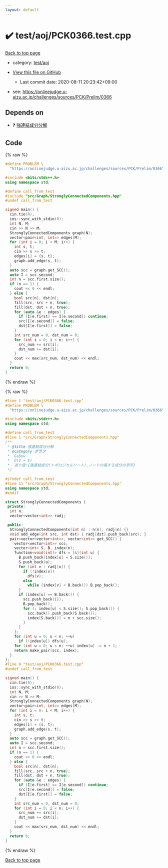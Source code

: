 ```yaml
---
layout: default
---
```


<!-- mathjax config similar to math.stackexchange -->
<script type="text/javascript" async
  src="https://cdnjs.cloudflare.com/ajax/libs/mathjax/2.7.5/MathJax.js?config=TeX-MML-AM_CHTML">
</script>
<script type="text/x-mathjax-config">
  MathJax.Hub.Config({
    TeX: { equationNumbers: { autoNumber: "AMS" }},
    tex2jax: {
      inlineMath: [ ['$','$'] ],
      processEscapes: true
    },
    "HTML-CSS": { matchFontHeight: false },
    displayAlign: "left",
    displayIndent: "2em"
  });
</script>

<script type="text/javascript" src="https://cdnjs.cloudflare.com/ajax/libs/jquery/3.4.1/jquery.min.js"></script>
<script src="https://cdn.jsdelivr.net/npm/jquery-balloon-js@1.1.2/jquery.balloon.min.js" integrity="sha256-ZEYs9VrgAeNuPvs15E39OsyOJaIkXEEt10fzxJ20+2I=" crossorigin="anonymous"></script>
<script type="text/javascript" src="../../../assets/js/copy-button.js"></script>
<link rel="stylesheet" href="../../../assets/css/copy-button.css" />


# :heavy_check_mark: test/aoj/PCK0366.test.cpp

<a href="../../../index.html">Back to top page</a>

* category: <a href="../../../index.html#0d0c91c0cca30af9c1c9faef0cf04aa9">test/aoj</a>
* <a href="{{ site.github.repository_url }}/blob/master/test/aoj/PCK0366.test.cpp">View this file on GitHub</a>
    - Last commit date: 2020-08-11 20:23:42+09:00


* see: <a href="https://onlinejudge.u-aizu.ac.jp/challenges/sources/PCK/Prelim/0366">https://onlinejudge.u-aizu.ac.jp/challenges/sources/PCK/Prelim/0366</a>


## Depends on

* :question: <a href="../../../library/src/Graph/StronglyConnectedComponents.hpp.html">強連結成分分解</a>


## Code

<a id="unbundled"></a>
{% raw %}
```cpp
#define PROBLEM \
  "https://onlinejudge.u-aizu.ac.jp/challenges/sources/PCK/Prelim/0366"

#include <bits/stdc++.h>
using namespace std;

#define call_from_test
#include "src/Graph/StronglyConnectedComponents.hpp"
#undef call_from_test

signed main() {
  cin.tie(0);
  ios::sync_with_stdio(0);
  int N, M;
  cin >> N >> M;
  StronglyConnectedComponents graph(N);
  vector<pair<int, int>> edges(M);
  for (int i = 0; i < M; i++) {
    int s, t;
    cin >> s >> t;
    edges[i] = {s, t};
    graph.add_edge(s, t);
  }
  auto scc = graph.get_SCC();
  auto I = scc.second;
  int n = scc.first.size();
  if (n == 1) {
    cout << 0 << endl;
  } else {
    bool src[n], dst[n];
    fill(src, src + n, true);
    fill(dst, dst + n, true);
    for (auto &e : edges) {
      if (I[e.first] == I[e.second]) continue;
      src[I[e.second]] = false;
      dst[I[e.first]] = false;
    }
    int src_num = 0, dst_num = 0;
    for (int i = 0; i < n; i++) {
      src_num += src[i];
      dst_num += dst[i];
    }
    cout << max(src_num, dst_num) << endl;
  }
  return 0;
}
```
{% endraw %}

<a id="bundled"></a>
{% raw %}
```cpp
#line 1 "test/aoj/PCK0366.test.cpp"
#define PROBLEM \
  "https://onlinejudge.u-aizu.ac.jp/challenges/sources/PCK/Prelim/0366"

#include <bits/stdc++.h>
using namespace std;

#define call_from_test
#line 1 "src/Graph/StronglyConnectedComponents.hpp"
/**
 * @title 強連結成分分解
 * @category グラフ
 *  Gabow
 *  O(V + E)
 *  返り値:{強連結成分(トポロジカルソート),ノードの属する成分の添字}
 */

#ifndef call_from_test
#line 11 "src/Graph/StronglyConnectedComponents.hpp"
using namespace std;
#endif

struct StronglyConnectedComponents {
 private:
  int n;
  vector<vector<int>> radj;

 public:
  StronglyConnectedComponents(int n) : n(n), radj(n) {}
  void add_edge(int src, int dst) { radj[dst].push_back(src); }
  pair<vector<vector<int>>, vector<int>> get_SCC() {
    vector<vector<int>> scc;
    vector<int> S, B, index(n);
    function<void(int)> dfs = [&](int u) {
      B.push_back(index[u] = S.size());
      S.push_back(u);
      for (int v : radj[u]) {
        if (!index[v])
          dfs(v);
        else
          while (index[v] < B.back()) B.pop_back();
      }
      if (index[u] == B.back()) {
        scc.push_back({});
        B.pop_back();
        for (; index[u] < S.size(); S.pop_back()) {
          scc.back().push_back(S.back());
          index[S.back()] = n + scc.size();
        }
      }
    };
    for (int u = 0; u < n; ++u)
      if (!index[u]) dfs(u);
    for (int u = 0; u < n; ++u) index[u] -= n + 1;
    return make_pair(scc, index);
  }
};
#line 9 "test/aoj/PCK0366.test.cpp"
#undef call_from_test

signed main() {
  cin.tie(0);
  ios::sync_with_stdio(0);
  int N, M;
  cin >> N >> M;
  StronglyConnectedComponents graph(N);
  vector<pair<int, int>> edges(M);
  for (int i = 0; i < M; i++) {
    int s, t;
    cin >> s >> t;
    edges[i] = {s, t};
    graph.add_edge(s, t);
  }
  auto scc = graph.get_SCC();
  auto I = scc.second;
  int n = scc.first.size();
  if (n == 1) {
    cout << 0 << endl;
  } else {
    bool src[n], dst[n];
    fill(src, src + n, true);
    fill(dst, dst + n, true);
    for (auto &e : edges) {
      if (I[e.first] == I[e.second]) continue;
      src[I[e.second]] = false;
      dst[I[e.first]] = false;
    }
    int src_num = 0, dst_num = 0;
    for (int i = 0; i < n; i++) {
      src_num += src[i];
      dst_num += dst[i];
    }
    cout << max(src_num, dst_num) << endl;
  }
  return 0;
}

```
{% endraw %}

<a href="../../../index.html">Back to top page</a>

